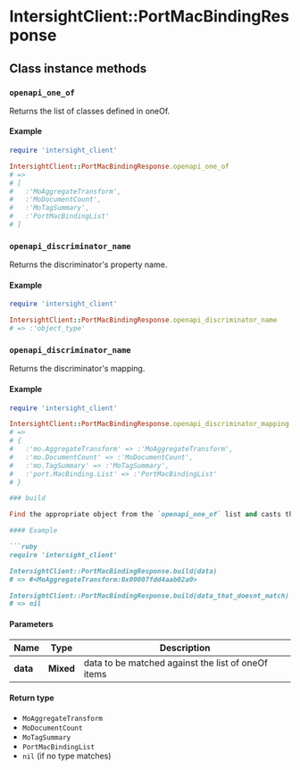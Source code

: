 # IntersightClient::PortMacBindingResponse

## Class instance methods

### `openapi_one_of`

Returns the list of classes defined in oneOf.

#### Example

```ruby
require 'intersight_client'

IntersightClient::PortMacBindingResponse.openapi_one_of
# =>
# [
#   :'MoAggregateTransform',
#   :'MoDocumentCount',
#   :'MoTagSummary',
#   :'PortMacBindingList'
# ]
```

### `openapi_discriminator_name`

Returns the discriminator's property name.

#### Example

```ruby
require 'intersight_client'

IntersightClient::PortMacBindingResponse.openapi_discriminator_name
# => :'object_type'
```

### `openapi_discriminator_name`

Returns the discriminator's mapping.

#### Example

```ruby
require 'intersight_client'

IntersightClient::PortMacBindingResponse.openapi_discriminator_mapping
# =>
# {
#   :'mo.AggregateTransform' => :'MoAggregateTransform',
#   :'mo.DocumentCount' => :'MoDocumentCount',
#   :'mo.TagSummary' => :'MoTagSummary',
#   :'port.MacBinding.List' => :'PortMacBindingList'
# }

### build

Find the appropriate object from the `openapi_one_of` list and casts the data into it.

#### Example

```ruby
require 'intersight_client'

IntersightClient::PortMacBindingResponse.build(data)
# => #<MoAggregateTransform:0x00007fdd4aab02a0>

IntersightClient::PortMacBindingResponse.build(data_that_doesnt_match)
# => nil
```

#### Parameters

| Name | Type | Description |
| ---- | ---- | ----------- |
| **data** | **Mixed** | data to be matched against the list of oneOf items |

#### Return type

- `MoAggregateTransform`
- `MoDocumentCount`
- `MoTagSummary`
- `PortMacBindingList`
- `nil` (if no type matches)

